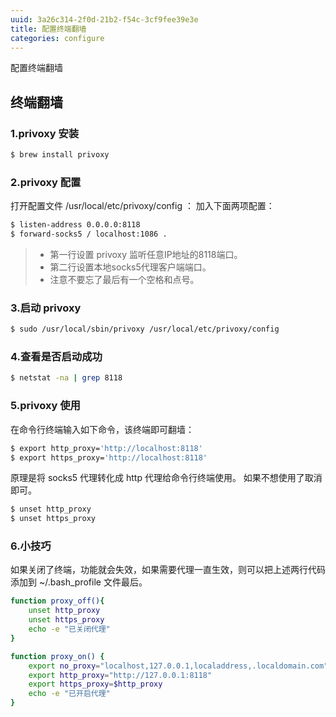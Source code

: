 ```yaml
---
uuid: 3a26c314-2f0d-21b2-f54c-3cf9fee39e3e
title: 配置终端翻墙
categories: configure
---
```

配置终端翻墙

## 终端翻墙

### 1.privoxy 安装

``` bash
$ brew install privoxy
```


### 2.privoxy 配置

打开配置文件 /usr/local/etc/privoxy/config ：
加入下面两项配置：

``` bash
$ listen-address 0.0.0.0:8118
$ forward-socks5 / localhost:1086 .
```

> - 第一行设置 privoxy 监听任意IP地址的8118端口。
> - 第二行设置本地socks5代理客户端端口。
> - 注意不要忘了最后有一个空格和点号。


### 3.启动 privoxy

``` bash
$ sudo /usr/local/sbin/privoxy /usr/local/etc/privoxy/config
```


### 4.查看是否启动成功

``` bash
$ netstat -na | grep 8118
```

### 5.privoxy 使用

在命令行终端输入如下命令，该终端即可翻墙：

``` bash
$ export http_proxy='http://localhost:8118'
$ export https_proxy='http://localhost:8118'
```

原理是将 socks5 代理转化成 http 代理给命令行终端使用。
如果不想使用了取消即可。

```bash
$ unset http_proxy
$ unset https_proxy
```

### 6.小技巧

如果关闭了终端，功能就会失效，如果需要代理一直生效，则可以把上述两行代码添加到 ~/.bash_profile 文件最后。

```bash
function proxy_off(){
    unset http_proxy
    unset https_proxy
    echo -e "已关闭代理"
}

function proxy_on() {
    export no_proxy="localhost,127.0.0.1,localaddress,.localdomain.com"
    export http_proxy="http://127.0.0.1:8118"
    export https_proxy=$http_proxy
    echo -e "已开启代理"
}
```
